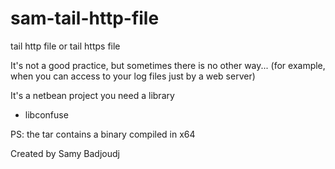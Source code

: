 sam-tail-http-file
==================

tail http file or tail https file

It's not a good practice, but sometimes there is no other way... (for example, when you can access to your log files just by a web server)

It's a netbean project you need a library

- libconfuse 


PS: the tar contains a binary compiled in x64 

Created by Samy Badjoudj
